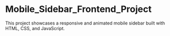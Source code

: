 # Mobile_Sidebar_Frontend_Project
 This project showcases a responsive and animated mobile sidebar built with HTML, CSS, and JavaScript.
